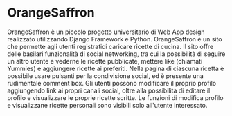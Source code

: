 # OrangeSaffron
OrangeSaffron è un piccolo progetto universitario di Web App design realizzato utilizzando Django Framework e Python. OrangeSaffron è un sito che permette agli
utenti registratidi caricare ricette di cucina. Il sito offre delle basilari funzionalità di social networking, tra cui la possibilità di seguire
un altro utente e vederne le ricette pubblicate, mettere like (chiamati Yummies) e aggiungere ricette ai preferiti. Nella pagina di ciascuna
ricetta è possibile usare pulsanti per la condivisione social, ed è presente una rudimentale comment box. Gli utenti possono modificare il proprio
profilo aggiungendo link ai propri canali social, oltre alla possibilità di editare il profilo e visualizzare
le proprie ricette scritte. Le funzioni di modifica profilo e visualizzane ricette personali sono visibili solo all'utente interessato. 
